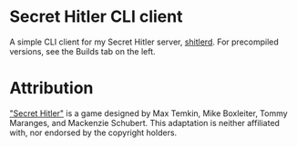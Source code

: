 # Secret Hitler CLI client
A simple CLI client for my Secret Hitler server, [shitlerd](https://git.maunium.net/Tulir293/shitlerd). For precompiled versions, see the Builds tab on the left.

# Attribution
["Secret Hitler"](http://secrethitler.com/) is a game designed by Max Temkin, Mike Boxleiter, Tommy Maranges, and Mackenzie Schubert. This adaptation is neither affiliated with, nor endorsed by the copyright holders.
